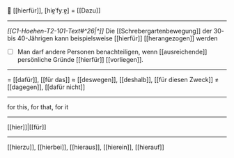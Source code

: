 🌉 [[hierfür]], [hiɐ̯ˈfyːɐ̯] = [[Dazu]]

---
*[[C1-Hoehen-T2-101-Text#^26|^]]* Die [[Schrebergartenbewegung]] der 30- bis 40-Jährigen kann beispielsweise [[hierfür]] [[herangezogen]] werden

- [ ] Man darf andere Personen benachteiligen, wenn [[ausreichende]] persönliche Gründe [[hierfür]] [[vorliegen]].

---
= [[dafür]], [[für das]]
≈ [[deswegen]], [[deshalb]], [[für diesen Zweck]]
≠ [[dagegen]], [[dafür nicht]]

---
for this, for that, for it

---
[[hier]]|[[für]]

---
[[hierzu]], [[hierbei]], [[hieraus]], [[hierein]], [[hierauf]]